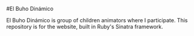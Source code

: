 #El Buho Dinámico

El Buho Dinámico is group of children animators where I participate. This repository is for the website, built in Ruby's Sinatra framework.
